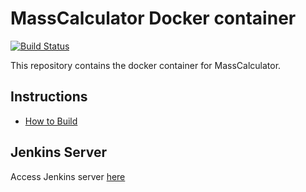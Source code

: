 # MassCalculator Docker container

[![Build Status](https://jenkins.mergimhalimi.com/buildStatus/icon?job=masscalculator-docker%2Fmaster)](https://jenkins.mergimhalimi.com/job/masscalculator-docker/job/master/)

This repository contains the docker container for MassCalculator.

## Instructions

- [How to Build](docs/BUILD.md)

## Jenkins Server

Access Jenkins server [here](https://jenkins.mergimhalimi.com/job/masscalculator-docker/)
